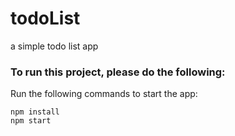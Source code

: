 # todoList

a simple todo list app

### To run this project, please do the following:

Run the following commands to start the app:

```
npm install
npm start
```
